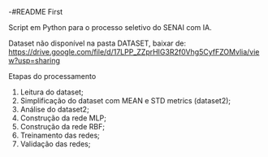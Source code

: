 -#README First

Script em Python para o processo seletivo do SENAI com IA.

Dataset não disponível na pasta DATASET, baixar de: https://drive.google.com/file/d/17LPP_ZZprHIG3R2f0Vhg5CyfFZOMvlia/view?usp=sharing

Etapas do processamento

1. Leitura do dataset;
2. Simplificação do dataset com MEAN e STD metrics (dataset2);
3. Análise do dataset2;
4. Construção da rede MLP;
5. Construção da rede RBF;
6. Treinamento das redes;
7. Validação das redes;
